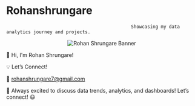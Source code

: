 # Rohanshrungare
                                                  Showcasing my data analytics journey and projects.
<p align="center">
  <img src="https://github.com/RohanShrungare/RohanShrungare/blob/main/banner.png" alt="Rohan Shrungare Banner">
</p>


👋 Hi, I'm Rohan Shrungare!

💡 Let’s Connect!

📧 rohanshrungare7@gmail.com

🚀 Always excited to discuss data trends, analytics, and dashboards! Let’s connect! 😃


